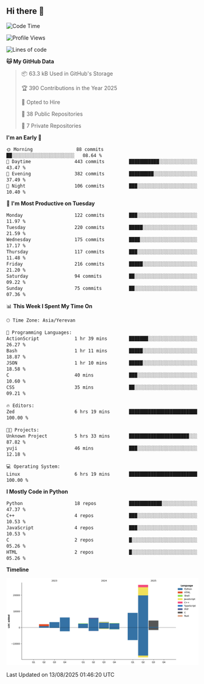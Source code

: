 ## Hi there 👋

<!--START_SECTION:waka-->
![Code Time](http://img.shields.io/badge/Code%20Time-1%2C383%20hrs%209%20mins-blue)

![Profile Views](http://img.shields.io/badge/Profile%20Views-0-blue)

![Lines of code](https://img.shields.io/badge/From%20Hello%20World%20I%27ve%20Written-65.6%20thousand%20lines%20of%20code-blue)

**🐱 My GitHub Data** 

> 📦 63.3 kB Used in GitHub's Storage 
 > 
> 🏆 390 Contributions in the Year 2025
 > 
> 💼 Opted to Hire
 > 
> 📜 38 Public Repositories 
 > 
> 🔑 7 Private Repositories 
 > 
**I'm an Early 🐤** 

```text
🌞 Morning                88 commits          ██░░░░░░░░░░░░░░░░░░░░░░░   08.64 % 
🌆 Daytime                443 commits         ███████████░░░░░░░░░░░░░░   43.47 % 
🌃 Evening                382 commits         █████████░░░░░░░░░░░░░░░░   37.49 % 
🌙 Night                  106 commits         ███░░░░░░░░░░░░░░░░░░░░░░   10.40 % 
```
📅 **I'm Most Productive on Tuesday** 

```text
Monday                   122 commits         ███░░░░░░░░░░░░░░░░░░░░░░   11.97 % 
Tuesday                  220 commits         █████░░░░░░░░░░░░░░░░░░░░   21.59 % 
Wednesday                175 commits         ████░░░░░░░░░░░░░░░░░░░░░   17.17 % 
Thursday                 117 commits         ███░░░░░░░░░░░░░░░░░░░░░░   11.48 % 
Friday                   216 commits         █████░░░░░░░░░░░░░░░░░░░░   21.20 % 
Saturday                 94 commits          ██░░░░░░░░░░░░░░░░░░░░░░░   09.22 % 
Sunday                   75 commits          ██░░░░░░░░░░░░░░░░░░░░░░░   07.36 % 
```


📊 **This Week I Spent My Time On** 

```text
🕑︎ Time Zone: Asia/Yerevan

💬 Programming Languages: 
ActionScript             1 hr 39 mins        ███████░░░░░░░░░░░░░░░░░░   26.27 % 
Bash                     1 hr 11 mins        █████░░░░░░░░░░░░░░░░░░░░   18.87 % 
JSON                     1 hr 10 mins        █████░░░░░░░░░░░░░░░░░░░░   18.58 % 
C                        40 mins             ███░░░░░░░░░░░░░░░░░░░░░░   10.60 % 
CSS                      35 mins             ██░░░░░░░░░░░░░░░░░░░░░░░   09.21 % 

🔥 Editors: 
Zed                      6 hrs 19 mins       █████████████████████████   100.00 % 

🐱‍💻 Projects: 
Unknown Project          5 hrs 33 mins       ██████████████████████░░░   87.82 % 
yuji                     46 mins             ███░░░░░░░░░░░░░░░░░░░░░░   12.18 % 

💻 Operating System: 
Linux                    6 hrs 19 mins       █████████████████████████   100.00 % 
```

**I Mostly Code in Python** 

```text
Python                   18 repos            ████████████░░░░░░░░░░░░░   47.37 % 
C++                      4 repos             ███░░░░░░░░░░░░░░░░░░░░░░   10.53 % 
JavaScript               4 repos             ███░░░░░░░░░░░░░░░░░░░░░░   10.53 % 
C                        2 repos             █░░░░░░░░░░░░░░░░░░░░░░░░   05.26 % 
HTML                     2 repos             █░░░░░░░░░░░░░░░░░░░░░░░░   05.26 % 
```



**Timeline**

![Lines of Code chart](https://raw.githubusercontent.com/0xM4LL0C/0xM4LL0C/main/assets/bar_graph.png)


 Last Updated on 13/08/2025 01:46:20 UTC
<!--END_SECTION:waka-->

